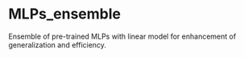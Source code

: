 # MLPs_ensemble
Ensemble of pre-trained MLPs with linear model for enhancement of generalization and efficiency.
